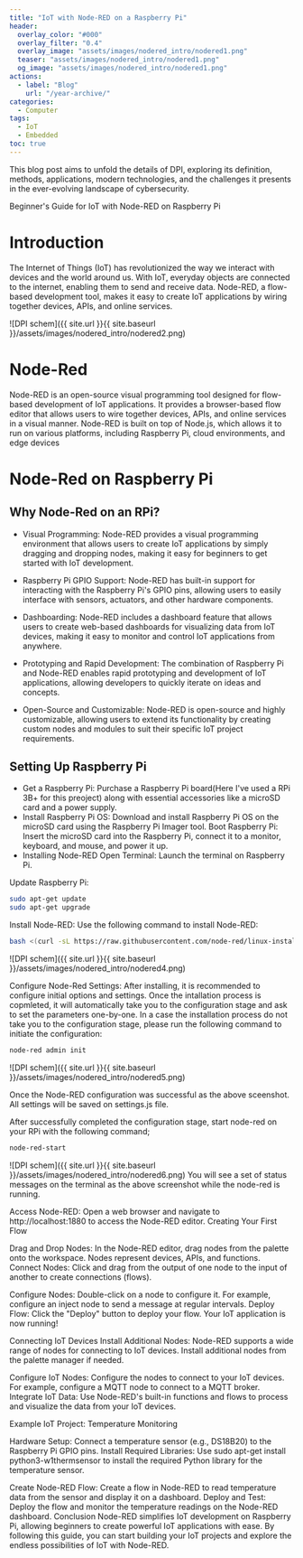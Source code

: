 ```yaml
---
title: "IoT with Node-RED on a Raspberry Pi"
header:
  overlay_color: "#000"
  overlay_filter: "0.4"
  overlay_image: "assets/images/nodered_intro/nodered1.png"
  teaser: "assets/images/nodered_intro/nodered1.png"
  og_image: "assets/images/nodered_intro/nodered1.png"
actions:
  - label: "Blog"
    url: "/year-archive/"
categories:
  - Computer
tags:
  - IoT
  - Embedded
toc: true
--- 
```

This blog post aims to unfold the details of DPI, exploring its definition, methods, applications, modern technologies, and the challenges it presents in the ever-evolving landscape of cybersecurity.

Beginner's Guide for IoT with Node-RED on Raspberry Pi
# Introduction
The Internet of Things (IoT) has revolutionized the way we interact with devices and the world around us. With IoT, everyday objects are connected to the internet, enabling them to send and receive data. Node-RED, a flow-based development tool, makes it easy to create IoT applications by wiring together devices, APIs, and online services.

![DPI schem]({{ site.url }}{{ site.baseurl }}/assets/images/nodered_intro/nodered2.png)

# Node-Red
Node-RED is an open-source visual programming tool designed for flow-based development of IoT applications. It provides a browser-based flow editor that allows users to wire together devices, APIs, and online services in a visual manner. Node-RED is built on top of Node.js, which allows it to run on various platforms, including Raspberry Pi, cloud environments, and edge devices

# Node-Red on Raspberry Pi 

## Why Node-Red on an RPi?
* Visual Programming: Node-RED provides a visual programming environment that allows users to create IoT applications by simply dragging and dropping nodes, making it easy for beginners to get started with IoT development.

* Raspberry Pi GPIO Support: Node-RED has built-in support for interacting with the Raspberry Pi's GPIO pins, allowing users to easily interface with sensors, actuators, and other hardware components.

* Dashboarding: Node-RED includes a dashboard feature that allows users to create web-based dashboards for visualizing data from IoT devices, making it easy to monitor and control IoT applications from anywhere.

* Prototyping and Rapid Development: The combination of Raspberry Pi and Node-RED enables rapid prototyping and development of IoT applications, allowing developers to quickly iterate on ideas and concepts.

* Open-Source and Customizable: Node-RED is open-source and highly customizable, allowing users to extend its functionality by creating custom nodes and modules to suit their specific IoT project requirements.

## Setting Up Raspberry Pi

* Get a Raspberry Pi: Purchase a Raspberry Pi board(Here I've used a RPi 3B+ for this preoject) along with essential accessories like a microSD card and a power supply.
* Install Raspberry Pi OS: Download and install Raspberry Pi OS on the microSD card using the Raspberry Pi Imager tool.
Boot Raspberry Pi: Insert the microSD card into the Raspberry Pi, connect it to a monitor, keyboard, and mouse, and power it up.
* Installing Node-RED
Open Terminal: Launch the terminal on Raspberry Pi.

Update Raspberry Pi:
```bash
sudo apt-get update
sudo apt-get upgrade
```

Install Node-RED: Use the following command to install Node-RED:
```bash
bash <(curl -sL https://raw.githubusercontent.com/node-red/linux-installers/master/deb/update-nodejs-and-nodered)
```
![DPI schem]({{ site.url }}{{ site.baseurl }}/assets/images/nodered_intro/nodered4.png)

Configure Node-Red Settings: 
After installing, it is recommended to configure initial options and settings.
Once the intallation process is copmleted, it will automatically take you to the configuration stage and ask to set the parameters one-by-one.
In a case the installation process do not take you to the configuration stage, please run the following command to initiate the configuration:

```bash
node-red admin init
```
![DPI schem]({{ site.url }}{{ site.baseurl }}/assets/images/nodered_intro/nodered5.png)

Once the Node-RED configuration was successful as the above sceenshot. All settings will be saved on settings.js file.

After successfully completed the configuration stage, start node-red on your RPi with the following command;
```bash
node-red-start
```
![DPI schem]({{ site.url }}{{ site.baseurl }}/assets/images/nodered_intro/nodered6.png)
You will see a set of status messages on the terminal as the above screenshot while the node-red is running.


Access Node-RED: Open a web browser and navigate to http://localhost:1880 to access the Node-RED editor.
Creating Your First Flow

Drag and Drop Nodes: In the Node-RED editor, drag nodes from the palette onto the workspace. Nodes represent devices, APIs, and functions.
Connect Nodes: Click and drag from the output of one node to the input of another to create connections (flows).

Configure Nodes: Double-click on a node to configure it. For example, configure an inject node to send a message at regular intervals.
Deploy Flow: Click the "Deploy" button to deploy your flow. Your IoT application is now running!

Connecting IoT Devices
Install Additional Nodes: Node-RED supports a wide range of nodes for connecting to IoT devices. Install additional nodes from the palette manager if needed.

Configure IoT Nodes: Configure the nodes to connect to your IoT devices. For example, configure a MQTT node to connect to a MQTT broker.
Integrate IoT Data: Use Node-RED's built-in functions and flows to process and visualize the data from your IoT devices.

Example IoT Project: Temperature Monitoring

Hardware Setup: Connect a temperature sensor (e.g., DS18B20) to the Raspberry Pi GPIO pins.
Install Required Libraries: Use sudo apt-get install python3-w1thermsensor to install the required Python library for the temperature sensor.

Create Node-RED Flow: Create a flow in Node-RED to read temperature data from the sensor and display it on a dashboard.
Deploy and Test: Deploy the flow and monitor the temperature readings on the Node-RED dashboard.
Conclusion
Node-RED simplifies IoT development on Raspberry Pi, allowing beginners to create powerful IoT applications with ease. By following this guide, you can start building your IoT projects and explore the endless possibilities of IoT with Node-RED.

